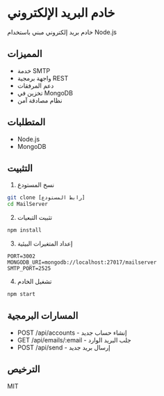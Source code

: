 # خادم البريد الإلكتروني

خادم بريد إلكتروني مبني باستخدام Node.js

## المميزات
- خدمة SMTP
- واجهة برمجية REST
- دعم المرفقات
- تخزين في MongoDB
- نظام مصادقة آمن

## المتطلبات
- Node.js
- MongoDB

## التثبيت
1. نسخ المستودع
```bash
git clone [رابط المستودع]
cd MailServer
```

2. تثبيت التبعيات
```bash
npm install
```

3. إعداد المتغيرات البيئية
```
PORT=3002
MONGODB_URI=mongodb://localhost:27017/mailserver
SMTP_PORT=2525
```

4. تشغيل الخادم
```bash
npm start
```

## المسارات البرمجية
- POST /api/accounts - إنشاء حساب جديد
- GET /api/emails/:email - جلب البريد الوارد
- POST /api/send - إرسال بريد جديد

## الترخيص
MIT
